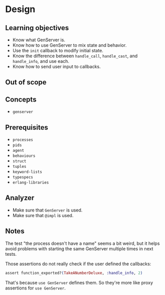 # Design

## Learning objectives

- Know what GenServer is.
- Know how to use GenServer to mix state and behavior.
- Use the `init` callback to modify initial state.
- Know the difference between `handle_call`, `handle_cast`, and `handle_info`, and use each.
- Know how to send user input to callbacks.

## Out of scope

## Concepts

- `genserver`

## Prerequisites

- `processes`
- `pids`
- `agent`
- `behaviours`
- `struct`
- `tuples`
- `keyword-lists`
- `typespecs`
- `erlang-libraries`

## Analyzer

- Make sure that `GenServer` is used.
- Make sure that `@impl` is used.

## Notes

The test "the process doesn't have a name" seems a bit weird, but it helps avoid problems with starting the same GenServer multiple times in next tests.

Those assertions do not really check if the user defined the callbacks:
```elixir
assert function_exported?(TakeANumberDeluxe, :handle_info, 2)
```

That's because `use GenServer` defines them. So they're more like proxy assertions for `use GenServer`.
